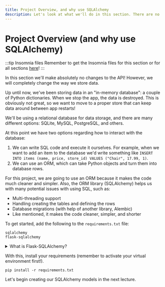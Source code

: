 ```yaml
---
title: Project Overview, and why use SQLAlchemy
description: Let's look at what we'll do in this section. There are no changes to the client-facing API at all, just changes internally to how we store data.
---
```


# Project Overview (and why use SQLAlchemy)

:::tip Insomnia files
Remember to get the Insomnia files for this section or for all sections [here](/insomnia-files/)!
:::

In this section we'll make absolutely no changes to the API! However, we will completely change the way we store data.

Up until now, we've been storing data in an "in-memory database": a couple of Python dictionaries. When we stop the app, the data is destroyed. This is obviously not great, so we want to move to a proper store that can keep data around between app restarts!

We'll be using a relational database for data storage, and there are many different options: SQLite, MySQL, PostgreSQL, and others.

At this point we have two options regarding how to interact with the database:

1. We can write SQL code and execute it ourselves. For example, when we want to add an item to the database we'd write something like `INSERT INTO items (name, price, store_id) VALUES ("Chair", 17.99, 1)`.
2. We can use an ORM, which can take Python objects and turn them into database rows.

For this project, we are going to use an ORM because it makes the code much cleaner and simpler. Also, the ORM library (SQLAlchemy) helps us with many potential issues with using SQL, such as:

- Multi-threading support
- Handling creating the tables and defining the rows
- Database migrations (with help of another library, Alembic)
- Like mentioned, it makes the code cleaner, simpler, and shorter

To get started, add the following to the `requirements.txt` file:

```text title="requirements.txt"
sqlalchemy
flask-sqlalchemy
```

<details>
  <summary>What is Flask-SQLAlchemy?</summary>
  <div>
    <p>SQLAlchemy is the ORM library, that helps map Python classes to database tables and columns, and turns Python objects of those classes into specific rows.</p>
    <p>Flask-SQLAlchemy is a Flask extension which helps connect SQLAlchemy to Flask apps.</p>
  </div>
</details>

With this, install your requirements (remember to activate your virtual environment first!).

```
pip install -r requirements.txt
```

Let's begin creating our SQLAlchemy models in the next lecture.